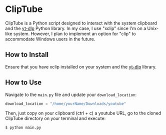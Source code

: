 
# ClipTube

ClipTube is a Python script designed to interact with the system clipboard and the [yt-dlp](https://github.com/yt-dlp/yt-dlp) Python library. In my case, I use "xclip" since I'm on a Unix-like system. However, I plan to implement an option for "clip" to accommodate Windows users in the future.

## How to Install

Ensure that you have xclip installed on your system and the [yt-dlp](https://github.com/yt-dlp/yt-dlp) library.

## How to Use

Navigate to the `main.py` file and update your `download_location`:

```python
download_location = "/home/yourName/Downloads/youtube"
```


Then, just copy on your clipboard (ctrl + c) a youtube URL, go to the cloned ClipTube directory on your terminal and execute:
```bash
$ python main.py
```
